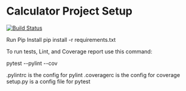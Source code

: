 # Calculator Project Setup
[![Build Status](https://app.travis-ci.com/karthik-Chandr/calc2.svg?branch=main)](https://app.travis-ci.com/karthik-Chandr/calc2)

Run Pip Install
pip install -r requirements.txt

To run tests, Lint, and Coverage report use this command:

pytest  --pylint --cov

.pylintrc is the config for pylint
.coveragerc is the config for coverage
setup.py is a config file for pytest
